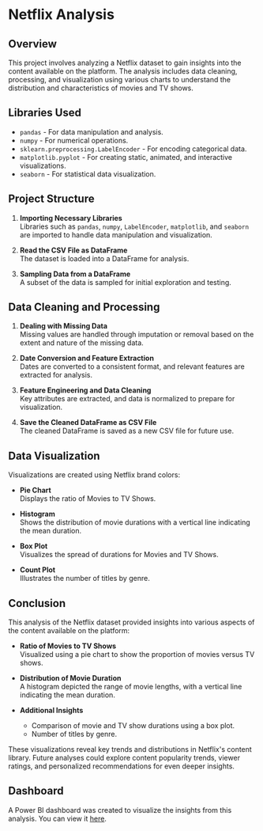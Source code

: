 # Netflix Analysis

## Overview

This project involves analyzing a Netflix dataset to gain insights into the content available on the platform. The analysis includes data cleaning, processing, and visualization using various charts to understand the distribution and characteristics of movies and TV shows.

## Libraries Used

- `pandas` - For data manipulation and analysis.
- `numpy` - For numerical operations.
- `sklearn.preprocessing.LabelEncoder` - For encoding categorical data.
- `matplotlib.pyplot` - For creating static, animated, and interactive visualizations.
- `seaborn` - For statistical data visualization.

## Project Structure

1. **Importing Necessary Libraries**  
   Libraries such as `pandas`, `numpy`, `LabelEncoder`, `matplotlib`, and `seaborn` are imported to handle data manipulation and visualization.

2. **Read the CSV File as DataFrame**  
   The dataset is loaded into a DataFrame for analysis.

3. **Sampling Data from a DataFrame**  
   A subset of the data is sampled for initial exploration and testing.

## Data Cleaning and Processing

1. **Dealing with Missing Data**  
   Missing values are handled through imputation or removal based on the extent and nature of the missing data.

2. **Date Conversion and Feature Extraction**  
   Dates are converted to a consistent format, and relevant features are extracted for analysis.

3. **Feature Engineering and Data Cleaning**  
   Key attributes are extracted, and data is normalized to prepare for visualization.

4. **Save the Cleaned DataFrame as CSV File**  
   The cleaned DataFrame is saved as a new CSV file for future use.

## Data Visualization

Visualizations are created using Netflix brand colors:

- **Pie Chart**  
  Displays the ratio of Movies to TV Shows.

- **Histogram**  
  Shows the distribution of movie durations with a vertical line indicating the mean duration.

- **Box Plot**  
  Visualizes the spread of durations for Movies and TV Shows.

- **Count Plot**  
  Illustrates the number of titles by genre.

## Conclusion

This analysis of the Netflix dataset provided insights into various aspects of the content available on the platform:

- **Ratio of Movies to TV Shows**  
  Visualized using a pie chart to show the proportion of movies versus TV shows.

- **Distribution of Movie Duration**  
  A histogram depicted the range of movie lengths, with a vertical line indicating the mean duration.

- **Additional Insights**  
  - Comparison of movie and TV show durations using a box plot.
  - Number of titles by genre.

These visualizations reveal key trends and distributions in Netflix's content library. Future analyses could explore content popularity trends, viewer ratings, and personalized recommendations for even deeper insights.

## Dashboard

A Power BI dashboard was created to visualize the insights from this analysis. You can view it [here](https://app.powerbi.com/links/ohLC6mZp4s?ctid=eaf624c8-a0c4-4195-87d2-443e5d7516cd&pbi_source=linkShare&bookmarkGuid=4586f22d-6f05-4be4-b266-45744cf24f91).


